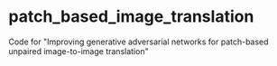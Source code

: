 # patch_based_image_translation
Code for "Improving generative adversarial networks for patch-based unpaired image-to-image translation"
